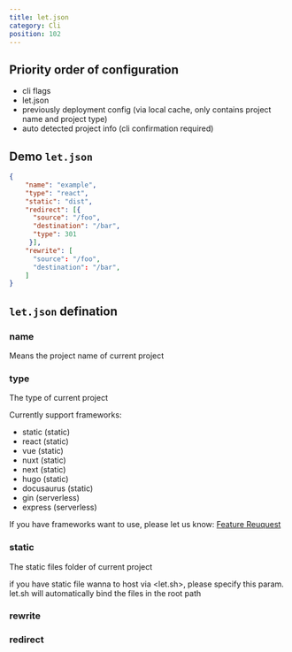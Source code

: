 ```yaml
---
title: let.json
category: Cli
position: 102
---
```


## Priority order of configuration

- cli flags
- let.json
- previously deployment config (via local cache, only contains project name and project type)
- auto detected project info (cli confirmation required)

## Demo `let.json`

```json
{
    "name": "example",
    "type": "react",
    "static": "dist",
    "redirect": [{
      "source": "/foo",
      "destination": "/bar",
      "type": 301
     }],
    "rewrite": [
      "source": "/foo",
      "destination": "/bar",
    ]
}
```

## `let.json` defination

### name

Means the project name of current project

### type

The type of current project

Currently support frameworks:

- static (static)
- react (static)
- vue (static)
- nuxt (static)
- next (static)
- hugo (static)
- docusaurus (static)
- gin (serverless)
- express (serverless)

If you have frameworks want to use, please let us know: [Feature Reuquest](https://letapp.kampsite.co/)

### static

The static files folder of current project

if you have static file wanna to host via <let.sh>, please specify this param. let.sh will automatically bind the files in the root path

### rewrite

### redirect
